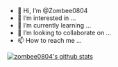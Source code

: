 - 👋 Hi, I’m @Zombee0804
- 👀 I’m interested in ...
- 🌱 I’m currently learning ...
- 💞️ I’m looking to collaborate on ...
- 📫 How to reach me ...

<!---
Zombee0804/Zombee0804 is a ✨ special ✨ repository because its `README.md` (this file) appears on your GitHub profile.
You can click the Preview link to take a look at your changes.
--->

[![zombee0804's github stats](https://github-readme-stats.vercel.app/api?username=Zombee0804&show_icons=true&theme=dracula)](https://github.com/anuraghazra/github-readme-stats)
